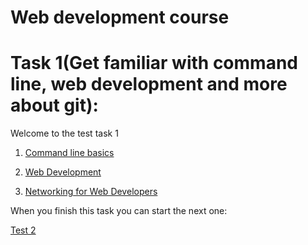 # Web development course



# Task 1(Get familiar with command line, web development and more about git):

Welcome to the test task 1

1. [Command line basics](https://www.udacity.com/course/linux-command-line-basics--ud595)

2. [Web Development](https://www.udacity.com/course/web-development--cs253)

3. [Networking for Web Developers](https://www.udacity.com/course/networking-for-web-developers--ud256)




When you finish this task you can start the next one:

[Test 2](https://github.com/Kottans/web/blob/master/README02.md)
